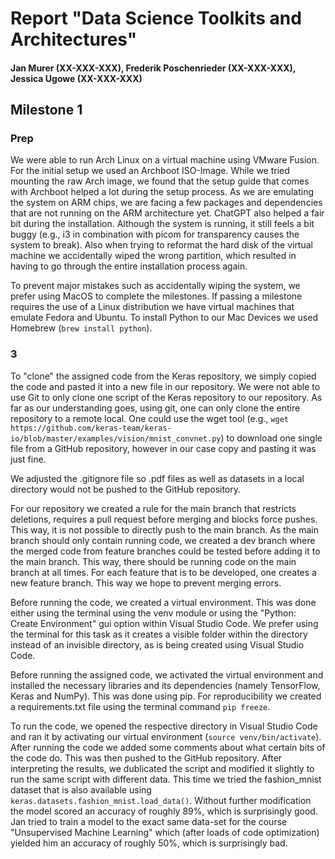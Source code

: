 # Report "Data Science Toolkits and Architectures"
#### Jan Murer (XX-XXX-XXX), Frederik Poschenrieder (XX-XXX-XXX), Jessica Ugowe (XX-XXX-XXX)

## Milestone 1

### Prep

We were able to run Arch Linux on a virtual machine using VMware Fusion. For the initial setup we used an Archboot ISO-Image. While we tried mounting the raw Arch image, we found that the setup guide that comes with Archboot helped a lot during the setup process. As we are emulating the system on ARM chips, we are facing a few packages and dependencies that are not running on the ARM architecture yet. ChatGPT also helped a fair bit during the installation. Although the system is running, it still feels a bit buggy (e.g., i3 in combination with picom for transparency causes the system to break). Also when trying to reformat the hard disk of the virtual machine we accidentally wiped the wrong partition, which resulted in having to go through the entire installation process again. 

To prevent major mistakes such as accidentally wiping the system, we prefer using MacOS to complete the milestones. If passing a milestone requires the use of a Linux distribution we have virtual machines that emulate Fedora and Ubuntu. 
To install Python to our Mac Devices we used Homebrew (`brew install python`).

### 3
To "clone" the assigned code from the Keras repository, we simply copied the code and pasted it into a new file in our repository. We were not able to use Git to only clone one script of the Keras repository to our repository. As far as our understanding goes, using git, one can only clone the entire repository to a remote local. One could use the wget tool (e.g., `wget https://github.com/keras-team/keras-io/blob/master/examples/vision/mnist_convnet.py`) to download one single file from a GitHub repository, however in our case copy and pasting it was just fine.

We adjusted the .gitignore file so .pdf files as well as datasets in a local directory would not be pushed to the GitHub repository. 

For our repository we created a rule for the main branch that restricts deletions, requires a pull request before merging and blocks force pushes. This way, it is not possible to directly push to the main branch. As the main branch should only contain running code, we created a dev branch where the merged code from feature branches could be tested before adding it to the main branch. This way, there should be running code on the main branch at all times. For each feature that is to be developed, one creates a new feature branch. This way we hope to prevent merging errors. 

Before running the code, we created a virtual environment. This was done either using the terminal using the venv module or using the "Python: Create Environment" gui option within Visual Studio Code. We prefer using the terminal for this task as it creates a visible folder within the directory instead of an invisible directory, as is being created using Visual Studio Code. 

Before running the assigned code, we activated the virtual environment and installed the necessary libraries and its dependencies (namely TensorFlow, Keras and NumPy). This was done using pip. For reproducibility we created a requirements.txt file using the terminal command `pip freeze`. 

To run the code, we opened the respective directory in Visual Studio Code and ran it by activating our virtual environment (`source venv/bin/activate`). After running the code we added some comments about what certain bits of the code do. This was then pushed to the GitHub repository. After interpreting the results, we dublicated the script and modified it slightly to run the same script with different data. This time we tried the fashion_mnist dataset that is also available using `keras.datasets.fashion_mnist.load_data()`. Without further modification the model scored an accuracy of roughly 89%, which is surprisingly good. Jan tried to train a model to the exact same data-set for the course "Unsupervised Machine Learning" which (after loads of code optimization) yielded him an accuracy of roughly 50%, which is surprisingly bad. 
